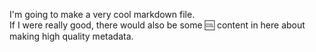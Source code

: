 I'm going to make a very cool markdown file.  
If I were really good, there would also be some :cool: content in here about making high quality metadata.

